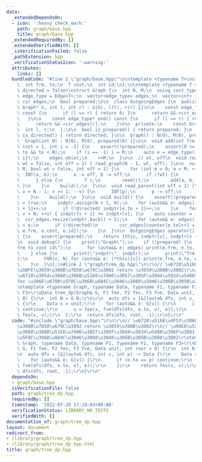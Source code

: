 ```yaml
---
data:
  _extendedDependsOn:
  - icon: ':heavy_check_mark:'
    path: graph/base.hpp
    title: graph/base.hpp
  _extendedRequiredBy: []
  _extendedVerifiedWith: []
  _isVerificationFailed: false
  _pathExtension: hpp
  _verificationStatusIcon: ':warning:'
  attributes:
    links: []
  bundledCode: "#line 2 \"graph/base.hpp\"\n\ntemplate <typename T>\nstruct Edge {\n\
    \  int frm, to;\n  T cost;\n  int id;\n};\n\ntemplate <typename T = int, bool\
    \ directed = false>\nstruct Graph {\n  int N, M;\n  using cost_type = T;\n  using\
    \ edge_type = Edge<T>;\n  vector<edge_type> edges;\n  vector<int> indptr;\n  vector<edge_type>\
    \ csr_edges;\n  bool prepared;\n\n  class OutgoingEdges {\n  public:\n    OutgoingEdges(const\
    \ Graph* G, int l, int r) : G(G), l(l), r(r) {}\n\n    const edge_type* begin()\
    \ const {\n      if (l == r) { return 0; }\n      return &G->csr_edges[l];\n \
    \   }\n\n    const edge_type* end() const {\n      if (l == r) { return 0; }\n\
    \      return &G->csr_edges[r];\n    }\n\n  private:\n    const Graph* G;\n  \
    \  int l, r;\n  };\n\n  bool is_prepared() { return prepared; }\n  constexpr bool\
    \ is_directed() { return directed; }\n\n  Graph() : N(0), M(0), prepared(0) {}\n\
    \  Graph(int N) : N(N), M(0), prepared(0) {}\n\n  void add(int frm, int to, T\
    \ cost = 1, int i = -1) {\n    assert(!prepared);\n    assert(0 <= frm && 0 <=\
    \ to && to < N);\n    if (i == -1) i = M;\n    auto e = edge_type({frm, to, cost,\
    \ i});\n    edges.eb(e);\n    ++M;\n  }\n\n  // wt, off\n  void read_tree(bool\
    \ wt = false, int off = 1) { read_graph(N - 1, wt, off); }\n\n  void read_graph(int\
    \ M, bool wt = false, int off = 1) {\n    for (int m = 0; m < M; ++m) {\n    \
    \  INT(a, b);\n      a -= off, b -= off;\n      if (!wt) {\n        add(a, b);\n\
    \      } else {\n        T c;\n        read(c);\n        add(a, b, c);\n     \
    \ }\n    }\n    build();\n  }\n\n  void read_parent(int off = 1) {\n    for (int\
    \ v = N - 1; v >= 1; --v) {\n      INT(p);\n      p -= off;\n      add(p, v);\n\
    \    }\n    build();\n  }\n\n  void build() {\n    assert(!prepared);\n    prepared\
    \ = true;\n    indptr.assign(N + 1, 0);\n    for (auto&& e: edges) {\n      indptr[e.frm\
    \ + 1]++;\n      if (!directed) indptr[e.to + 1]++;\n    }\n    for (int v = 0;\
    \ v < N; ++v) { indptr[v + 1] += indptr[v]; }\n    auto counter = indptr;\n  \
    \  csr_edges.resize(indptr.back() + 1);\n    for (auto&& e: edges) {\n      csr_edges[counter[e.frm]++]\
    \ = e;\n      if (!directed)\n        csr_edges[counter[e.to]++] = edge_type({e.to,\
    \ e.frm, e.cost, e.id});\n    }\n  }\n\n  OutgoingEdges operator[](int v) const\
    \ {\n    assert(prepared);\n    return {this, indptr[v], indptr[v + 1]};\n  }\n\
    \n  void debug() {\n    print(\"Graph\");\n    if (!prepared) {\n      print(\"\
    frm to cost id\");\n      for (auto&& e: edges) print(e.frm, e.to, e.cost, e.id);\n\
    \    } else {\n      print(\"indptr\", indptr);\n      print(\"frm to cost id\"\
    );\n      FOR(v, N) for (auto&& e: (*this)[v]) print(e.frm, e.to, e.cost, e.id);\n\
    \    }\n  }\n};\n#line 2 \"graph/tree_dp.hpp\"\n\r\n// \u6728\u5168\u4F53\u306B\
    \u5BFE\u3059\u308B\u7D50\u679C\u3092 return \u3059\u308B\u3002\r\n// \u90E8\u5206\
    \u6728\u3054\u3068\u306B\u51E6\u7406\u3057\u305F\u3044\u5834\u5408\u306F\u3001\
    fev \u306E\u6700\u5F8C\u306B\u884C\u3046\u3088\u3046\u306B\u305B\u3088\u3002\r\
    \ntemplate <typename Graph, typename Data, typename F1, typename F2, typename\
    \ F3>\r\nData tree_dp(Graph& G, F1 fee, F2 fev, F3 fve, Data unit, int root =\
    \ 0) {\r\n  int N = G.N;\r\n\r\n  auto dfs = [&](auto& dfs, int v, int p) -> Data\
    \ {\r\n    Data x = unit;\r\n    for (auto&& e: G[v]) {\r\n      if (e.to == p)\
    \ continue;\r\n      x = fee(x, fve(dfs(dfs, e.to, v), e));\r\n    }\r\n    return\
    \ fev(x, v);\r\n  };\r\n  return dfs(dfs, root, -1);\r\n}\r\n"
  code: "#include \"graph/base.hpp\"\r\n\r\n// \u6728\u5168\u4F53\u306B\u5BFE\u3059\
    \u308B\u7D50\u679C\u3092 return \u3059\u308B\u3002\r\n// \u90E8\u5206\u6728\u3054\
    \u3068\u306B\u51E6\u7406\u3057\u305F\u3044\u5834\u5408\u306F\u3001fev \u306E\u6700\
    \u5F8C\u306B\u884C\u3046\u3088\u3046\u306B\u305B\u3088\u3002\r\ntemplate <typename\
    \ Graph, typename Data, typename F1, typename F2, typename F3>\r\nData tree_dp(Graph&\
    \ G, F1 fee, F2 fev, F3 fve, Data unit, int root = 0) {\r\n  int N = G.N;\r\n\r\
    \n  auto dfs = [&](auto& dfs, int v, int p) -> Data {\r\n    Data x = unit;\r\n\
    \    for (auto&& e: G[v]) {\r\n      if (e.to == p) continue;\r\n      x = fee(x,\
    \ fve(dfs(dfs, e.to, v), e));\r\n    }\r\n    return fev(x, v);\r\n  };\r\n  return\
    \ dfs(dfs, root, -1);\r\n}\r\n"
  dependsOn:
  - graph/base.hpp
  isVerificationFile: false
  path: graph/tree_dp.hpp
  requiredBy: []
  timestamp: '2022-07-20 17:19:03+09:00'
  verificationStatus: LIBRARY_NO_TESTS
  verifiedWith: []
documentation_of: graph/tree_dp.hpp
layout: document
redirect_from:
- /library/graph/tree_dp.hpp
- /library/graph/tree_dp.hpp.html
title: graph/tree_dp.hpp
---
```

